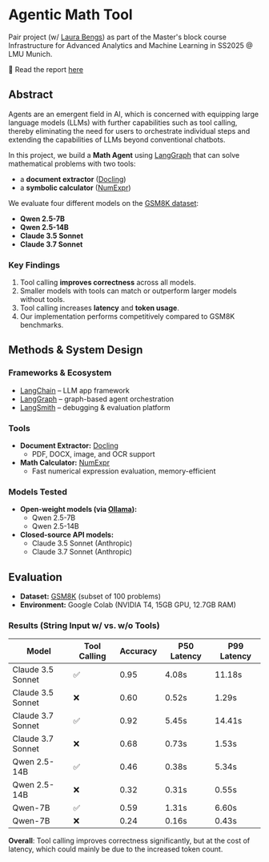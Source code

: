# Agentic Math Tool
Pair project (w/ [Laura Bengs](https://github.com/LauraBengs)) as part of the Master's block course Infrastructure for Advanced Analytics and Machine Learning in SS2025 @ LMU Munich.  


📄 Read the report [here](https://github.com/ngoax/agent/blob/1aec0f7ccb558ce6b5a01e09d6dd8a994fd8953a/report.pdf)

## Abstract  
Agents are an emergent field in AI, which is concerned with equipping large language models (LLMs) with further capabilities such as tool calling, thereby eliminating the need for users to orchestrate individual steps and extending the capabilities of LLMs beyond conventional chatbots.

In this project, we build a **Math Agent** using [LangGraph](https://www.langchain.com/langgraph) that can solve mathematical problems with two tools:  
- a **document extractor** ([Docling](https://github.com/DS4SD/docling))  
- a **symbolic calculator** ([NumExpr](https://github.com/pydata/numexpr))  

We evaluate four different models on the [GSM8K dataset](https://github.com/openai/grade-school-math):  
- **Qwen 2.5-7B**  
- **Qwen 2.5-14B**  
- **Claude 3.5 Sonnet**  
- **Claude 3.7 Sonnet**  

### Key Findings  
1. Tool calling **improves correctness** across all models.  
2. Smaller models with tools can match or outperform larger models without tools.  
3. Tool calling increases **latency** and **token usage**.  
4. Our implementation performs competitively compared to GSM8K benchmarks.  


## Methods & System Design  

### Frameworks & Ecosystem  
- [LangChain](https://www.langchain.com/) – LLM app framework  
- [LangGraph](https://www.langchain.com/langgraph) – graph-based agent orchestration  
- [LangSmith](https://www.langchain.com/langsmith) – debugging & evaluation platform  

### Tools  
- **Document Extractor:** [Docling](https://github.com/DS4SD/docling)  
  - PDF, DOCX, image, and OCR support 
- **Math Calculator:** [NumExpr](https://github.com/pydata/numexpr)  
  - Fast numerical expression evaluation, memory-efficient  

### Models Tested  
- **Open-weight models (via [Ollama](https://ollama.com/)):**  
  - Qwen 2.5-7B  
  - Qwen 2.5-14B  
- **Closed-source API models:**  
  - Claude 3.5 Sonnet (Anthropic)  
  - Claude 3.7 Sonnet (Anthropic)  



## Evaluation  

- **Dataset:** [GSM8K](https://github.com/openai/grade-school-math) (subset of 100 problems)  
- **Environment:** Google Colab (NVIDIA T4, 15GB GPU, 12.7GB RAM)  

### Results (String Input w/ vs. w/o Tools)  
| Model            | Tool Calling | Accuracy | P50 Latency   | P99 Latency  |
|------------------|--------------|-------------|-------|--------|
| Claude 3.5 Sonnet | ✅         | 0.95        | 4.08s | 11.18s |
| Claude 3.5 Sonnet | ❌        | 0.60        | 0.52s | 1.29s  |
| Claude 3.7 Sonnet | ✅         | 0.92        | 5.45s | 14.41s |
| Claude 3.7 Sonnet | ❌        | 0.68        | 0.73s | 1.53s  |
| Qwen 2.5-14B      | ✅         | 0.46        | 0.38s | 5.34s  |
| Qwen 2.5-14B      | ❌        | 0.32        | 0.31s | 0.55s  |
| Qwen-7B           | ✅         | 0.59        | 1.31s | 6.60s  |
| Qwen-7B           | ❌        | 0.24        | 0.16s | 0.43s  |

**Overall**: Tool calling improves correctness significantly, but at the cost of latency, which could mainly be due to the increased token count. 








